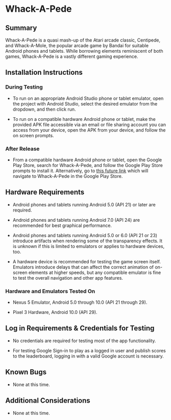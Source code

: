 # Whack-A-Pede

## Summary

Whack-A-Pede is a quasi mash-up of the Atari arcade classic, Centipede, and Whack-A-Mole, the popular arcade game by Bandai for suitable Android phones and tablets.  While borrowing elements reminiscent of both games, Whack-A-Pede is a vastly different gaming experience.

## Installation Instructions

### During Testing

- To run on an appropriate Android Studio phone or tablet emulator, open the project with Android Studio, select the desired emulator from the dropdown, and then click run.

- To run on a compatible hardware Android phone or tablet, make the provided APK file accessible via an email or file sharing account you can access from your device, open the APK from your device, and follow the on screen prompts.

### After Release

- From a compatible hardware Android phone or tablet, open the Google Play Store, search for Whack-A-Pede, and follow the Google Play Store prompts to install it.  Alternatively, go to [this future link](https://www.google.com/whackapede) which will navigate to Whack-A-Pede in the Google Play Store.

## Hardware Requirements

- Android phones and tablets running Android 5.0 (API 21) or later are required.

- Android phones and tablets running Android 7.0 (API 24) are recommended for best graphical performance.

- Android phones and tablets running Android 5.0 or 6.0 (API 21 or 23) introduce artifacts when rendering some of the transparency effects.  It is unknown if this is limited to emulators or applies to hardware devices, too.

- A hardware device is recommended for testing the game screen itself.  Emulators introduce delays that can affect the correct animation of on-screen elements at higher speeds, but any compatible emulator is fine to test the overall navigation and other app features.

### Hardware and Emulators Tested On

- Nexus 5 Emulator, Android 5.0 through 10.0 (API 21 through 29).

- Pixel 3 Hardware, Android 10.0 (API 29).

## Log in Requirements & Credentials for Testing

- No credentials are required for testing most of the app functionality.

- For testing Google Sign-in to play as a logged in user and publish scores to the leaderboard, logging in with a valid Google account is necessary.

## Known Bugs

- None at this time.

## Additional Considerations

- None at this time.